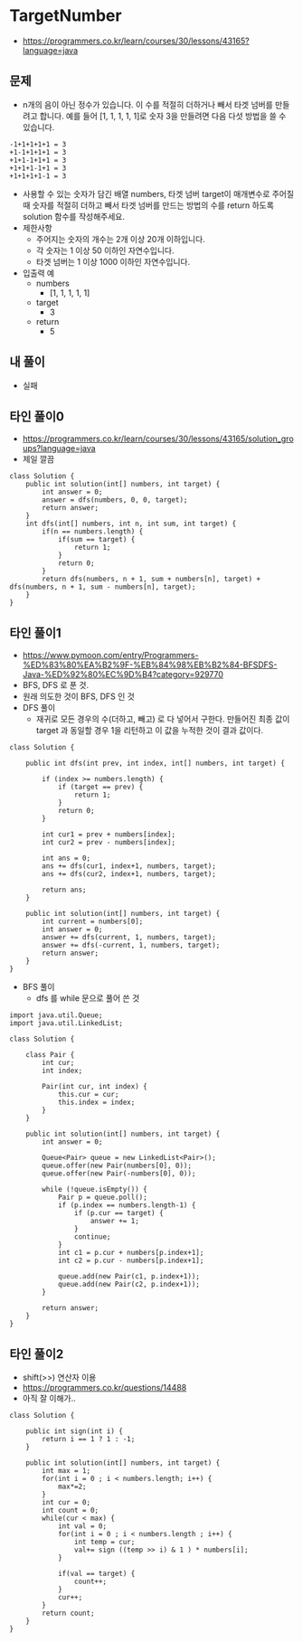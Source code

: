 # TargetNumber
- https://programmers.co.kr/learn/courses/30/lessons/43165?language=java

## 문제
- n개의 음이 아닌 정수가 있습니다. 이 수를 적절히 더하거나 빼서 타겟 넘버를 만들려고 합니다. 예를 들어 [1, 1, 1, 1, 1]로 숫자 3을 만들려면 다음 다섯 방법을 쓸 수 있습니다.
```
-1+1+1+1+1 = 3
+1-1+1+1+1 = 3
+1+1-1+1+1 = 3
+1+1+1-1+1 = 3
+1+1+1+1-1 = 3
```
- 사용할 수 있는 숫자가 담긴 배열 numbers, 타겟 넘버 target이 매개변수로 주어질 때 숫자를 적절히 더하고 빼서 타겟 넘버를 만드는 방법의 수를 return 하도록 solution 함수를 작성해주세요.
- 제한사항
    - 주어지는 숫자의 개수는 2개 이상 20개 이하입니다.
    - 각 숫자는 1 이상 50 이하인 자연수입니다.
    - 타겟 넘버는 1 이상 1000 이하인 자연수입니다.
- 입출력 예
    - numbers
        - [1, 1, 1, 1, 1]
    - target
        - 3
    - return
        - 5


## 내 풀이
- 실패

## 타인 풀이0
- https://programmers.co.kr/learn/courses/30/lessons/43165/solution_groups?language=java
- 제일 깔끔
```
class Solution {
    public int solution(int[] numbers, int target) {
        int answer = 0;
        answer = dfs(numbers, 0, 0, target);
        return answer;
    }
    int dfs(int[] numbers, int n, int sum, int target) {
        if(n == numbers.length) {
            if(sum == target) {
                return 1;
            }
            return 0;
        }
        return dfs(numbers, n + 1, sum + numbers[n], target) + dfs(numbers, n + 1, sum - numbers[n], target);
    }
}

```

## 타인 풀이1
- https://www.pymoon.com/entry/Programmers-%ED%83%80%EA%B2%9F-%EB%84%98%EB%B2%84-BFSDFS-Java-%ED%92%80%EC%9D%B4?category=929770
- BFS, DFS 로 푼 것.
- 원래 의도한 것이 BFS, DFS 인 것
- DFS 풀이
    - 재귀로 모든 경우의 수(더하고, 빼고) 로 다 넣어서 구한다. 만들어진 최종 값이 target 과 동일할 경우 1을 리턴하고 이 값을 누적한 것이 결과 값이다.
```
class Solution {

    public int dfs(int prev, int index, int[] numbers, int target) {

        if (index >= numbers.length) {
            if (target == prev) {
                return 1;
            }
            return 0;
        }

        int cur1 = prev + numbers[index];
        int cur2 = prev - numbers[index];

        int ans = 0;
        ans += dfs(cur1, index+1, numbers, target);
        ans += dfs(cur2, index+1, numbers, target);

        return ans;
    }

    public int solution(int[] numbers, int target) {
        int current = numbers[0];
        int answer = 0;
        answer += dfs(current, 1, numbers, target);
        answer += dfs(-current, 1, numbers, target);
        return answer;
    }
}
```

- BFS 풀이
    - dfs 를 while 문으로 풀어 쓴 것
```
import java.util.Queue;
import java.util.LinkedList;

class Solution {

    class Pair {
        int cur;
        int index;

        Pair(int cur, int index) {
            this.cur = cur;
            this.index = index;
        }
    }

    public int solution(int[] numbers, int target) {
        int answer = 0;

        Queue<Pair> queue = new LinkedList<Pair>();
        queue.offer(new Pair(numbers[0], 0));
        queue.offer(new Pair(-numbers[0], 0));

        while (!queue.isEmpty()) {
            Pair p = queue.poll();
            if (p.index == numbers.length-1) {
                if (p.cur == target) {
                    answer += 1;
                }
                continue;
            }
            int c1 = p.cur + numbers[p.index+1];
            int c2 = p.cur - numbers[p.index+1];

            queue.add(new Pair(c1, p.index+1));
            queue.add(new Pair(c2, p.index+1));
        }

        return answer;
    }
}
```




## 타인 풀이2
- shift(>>) 연산자 이용
- https://programmers.co.kr/questions/14488
- 아직 잘 이해가..
```
class Solution {

    public int sign(int i) {
        return i == 1 ? 1 : -1;
    }

    public int solution(int[] numbers, int target) {
        int max = 1;        
        for(int i = 0 ; i < numbers.length; i++) {
            max*=2;
        }       
        int cur = 0;        
        int count = 0;      
        while(cur < max) {
            int val = 0;
            for(int i = 0 ; i < numbers.length ; i++) {
                int temp = cur;
                val+= sign ((temp >> i) & 1 ) * numbers[i];
            }

            if(val == target) {
                count++;
            }
            cur++;
        }               
        return count;
    }
}
```

